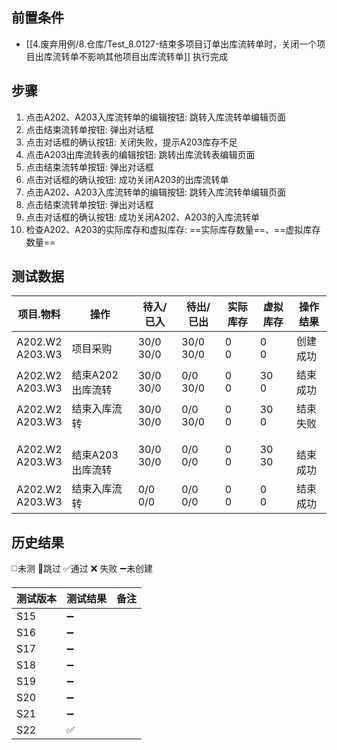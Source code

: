 
## 前置条件

- [[4.废弃用例/8.仓库/Test_8.0127-结束多项目订单出库流转单时，关闭一个项目出库流转单不影响其他项目出库流转单]] 执行完成

## 步骤

1. 点击A202、A203入库流转单的编辑按钮: 跳转入库流转单编辑页面
2. 点击结束流转单按钮: 弹出对话框
3. 点击对话框的确认按钮: 关闭失败，提示A203库存不足
4. 点击A203出库流转表的编辑按钮: 跳转出库流转表编辑页面
5. 点击结束流转单按钮: 弹出对话框
6. 点击对话框的确认按钮: 成功关闭A203的出库流转单
7. 点击A202、A203入库流转单的编辑按钮: 跳转入库流转单编辑页面
8. 点击结束流转单按钮: 弹出对话框
9. 点击对话框的确认按钮: 成功关闭A202、A203的入库流转单
10. 检查A202、A203的实际库存和虚拟库存: ==实际库存数量==、==虚拟库存数量== 

## 测试数据

| 项目.物料 | 操作 | 待入/已入 | 待出/已出 | 实际库存 | 虚拟库存 | 操作结果 |
| ---- | ---- | ---- | ---- | ---- | ---- | ---- |
| A202.W2<br>A203.W3 | 项目采购 | 30/0<br>30/0 | 30/0<br>30/0 | 0<br>0 | 0<br>0 | 创建成功 |
| A202.W2<br>A203.W3 | 结束A202出库流转 | 30/0<br>30/0 | 0/0<br>30/0 | 0<br>0 | 30<br>0 | 结束成功 |
| A202.W2<br>A203.W3 | 结束入库流转 | 30/0<br>30/0 | 0/0<br>30/0 | 0<br>0 | 30<br>0 | 结束失败 |
| A202.W2<br>A203.W3 | <br>结束A203出库流转 | 30/0<br>30/0 | 0/0<br>0/0 | 0<br>0 | 30<br>30 | <br>结束成功 |
| A202.W2<br>A203.W3 | 结束入库流转 | 0/0<br>0/0 | 0/0<br>0/0 | 0<br>0 | 0<br>0 | 结束成功 |

## 历史结果
 ◻️未测    🚫跳过     ✅通过    ❌ 失败    ➖未创建
  
| 测试版本 | 测试结果 | 备注 |
| ---- | ---- | ---- |
| S15 | ➖ |  |
| S16 | ➖ |  |
| S17 | ➖ |  |
| S18 | ➖ |  |
| S19 | ➖ |  |
| S20 | ➖ |  |
| S21 | ➖ |  |
| S22 | ✅ |  |
